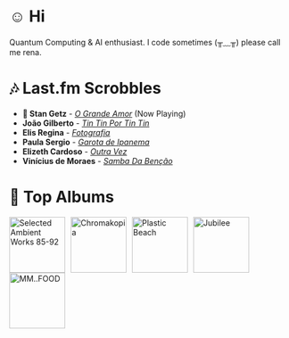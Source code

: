 # ☺︎ Hi



Quantum Computing & AI enthusiast. I code sometimes (╥﹏╥)
please call me rena. 

# 🎶 Last.fm Scrobbles

- **🎵 Stan Getz** - *[O Grande Amor](https://www.last.fm/music/Stan+Getz/_/O+Grande+Amor)* (Now Playing)
- **João Gilberto** - *[Tin Tin Por Tin Tin](https://www.last.fm/music/Jo%C3%A3o+Gilberto/_/Tin+Tin+Por+Tin+Tin)*
- **Elis Regina** - *[Fotografia](https://www.last.fm/music/Elis+Regina/_/Fotografia)*
- **Paula Sergio** - *[Garota de Ipanema](https://www.last.fm/music/Paula+Sergio/_/Garota+de+Ipanema)*
- **Elizeth Cardoso** - *[Outra Vez](https://www.last.fm/music/Elizeth+Cardoso/_/Outra+Vez)*
- **Vinícius de Moraes** - *[Samba Da Benção](https://www.last.fm/music/Vin%C3%ADcius+de+Moraes/_/Samba+Da+Ben%C3%A7%C3%A3o)*

# 📀 Top Albums

<a href='https://www.last.fm/music/Aphex+Twin/Selected+Ambient+Works+85-92'><img src='https://lastfm.freetls.fastly.net/i/u/300x300/6f199a67803148cfb2cf2238b8fda0fb.jpg' alt='Selected Ambient Works 85-92' title='Aphex Twin - Selected Ambient Works 85-92' width='100' style='margin-right: 10px;'></a><a href='https://www.last.fm/music/Tyler,+the+Creator/Chromakopia'><img src='https://lastfm.freetls.fastly.net/i/u/300x300/8c0b389bb4cbf522bc5a2b58e15b6620.jpg' alt='Chromakopia' title='Tyler, the Creator - Chromakopia' width='100' style='margin-right: 10px;'></a><a href='https://www.last.fm/music/Gorillaz/Plastic+Beach'><img src='https://lastfm.freetls.fastly.net/i/u/300x300/ce6e2af584a5480b85b79371b219a92e.png' alt='Plastic Beach' title='Gorillaz - Plastic Beach' width='100' style='margin-right: 10px;'></a><a href='https://www.last.fm/music/Japanese+Breakfast/Jubilee'><img src='https://lastfm.freetls.fastly.net/i/u/300x300/5d93403fbc951b7d31fa80ff826b5180.jpg' alt='Jubilee' title='Japanese Breakfast - Jubilee' width='100' style='margin-right: 10px;'></a><a href='https://www.last.fm/music/MF+DOOM/MM..FOOD'><img src='https://lastfm.freetls.fastly.net/i/u/300x300/7d1a24c15c32327454fb83f6177c0b76.png' alt='MM..FOOD' title='MF DOOM - MM..FOOD' width='100' style='margin-right: 10px;'></a>